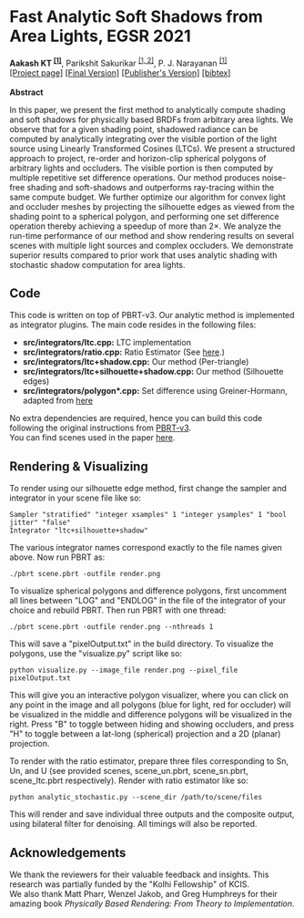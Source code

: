 Fast Analytic Soft Shadows from Area Lights, EGSR 2021
===============
<b>Aakash KT <sup><a href="http://cvit.iiit.ac.in/">[1]</a></sup></b>, Parikshit Sakurikar <sup><a href="https://dreamvu.com/">[1, 2]</a></sup>, P. J. Narayanan <sup><a href="http://cvit.iiit.ac.in/">[1]</a></sup>
<br>
<span>
	<a target="_blank" href="neural-renderer-material-visualization.html">[Project page]</a>
    <a target="_blank" href="https://drive.google.com/file/d/15Y0nYnf2imHePU7PNrVXZFPzCGnScQqA/view?usp=sharing">[Final Version]</a>
    <a target="_blank" href="#">[Publisher's Version]</a>
    <a target="_blank" href="#">[bibtex]</a>
</span>
<br><br>
<b>Abstract</b>
<p>
In this paper, we present the first method to analytically compute shading and soft shadows for physically based BRDFs from
arbitrary area lights. We observe that for a given shading point, shadowed radiance can be computed by analytically integrating over the visible portion of the light source using Linearly Transformed Cosines (LTCs). We present a structured approach to project, re-order and horizon-clip spherical polygons of arbitrary lights and occluders. The visible portion is then computed by multiple repetitive set difference operations. Our method produces noise-free shading and soft-shadows and outperforms ray-tracing within the same compute budget. We further optimize our algorithm for convex light and occluder meshes by projecting the silhouette edges as viewed from the shading point to a spherical polygon, and performing one set difference operation thereby achieving a speedup of more than 2×. We analyze the run-time performance of our method and show rendering results on several scenes with multiple light sources and complex occluders. We demonstrate superior results compared to prior work that uses analytic shading with stochastic shadow computation for area lights.
</p>

Code
---------
This code is written on top of PBRT-v3. Our analytic method is implemented as integrator plugins. The main code resides in the following files:<br>
<ul>
<li><b>src/integrators/ltc.cpp:</b> LTC implementation</li>
<li><b>src/integrators/ratio.cpp:</b> Ratio Estimator (See <a href="https://research.nvidia.com/publication/2018-05_Combining-Analytic-Direct">here</a>.)</li>
<li><b>src/integrators/ltc+shadow.cpp:</b> Our method (Per-triangle)</li>
<li><b>src/integrators/ltc+silhouette+shadow.cpp:</b> Our method (Silhouette edges)</li>
<li><b>src/integrators/polygon*.cpp:</b> Set difference using Greiner-Hormann, adapted from <a href="https://github.com/Lecanyu/PolygonClipping">here</a></li>
</ul>

No extra dependencies are required, hence you can build this code following the original instructions from <a href="https://github.com/mmp/pbrt-v3">PBRT-v3</a>.
<br>
You can find scenes used in the paper <a href="https://iiitaphyd-my.sharepoint.com/:f:/g/personal/aakash_kt_research_iiit_ac_in/Emm-eVr3AodEpjMEr8XPMCIBdxOVABKX2JdhbWDpRwpGRA?e=zlxVTd">here</a>.

Rendering & Visualizing
---
To render using our silhouette edge method, first change the sampler and integrator in your scene file like so:
```
Sampler "stratified" "integer xsamples" 1 "integer ysamples" 1 "bool jitter" "false"
Integrator "ltc+silhouette+shadow"
```
The various integrator names correspond exactly to the file names given above. Now run PBRT as:
```
./pbrt scene.pbrt -outfile render.png
```

To visualize spherical polygons and difference polygons, first uncomment all lines between "LOG" and "ENDLOG" in the file of the integrator of your choice and rebuild PBRT. Then run PBRT with one thread:
```
./pbrt scene.pbrt -outfile render.png --nthreads 1
```
This will save a "pixelOutput.txt" in the build directory. To visualize the polygons, use the "visualize.py" script like so:
```
python visualize.py --image_file render.png --pixel_file pixelOutput.txt
```
This will give you an interactive polygon visualizer, where you can click on any point in the image and all polygons (blue for light, red for occluder) will be visualized in the middle and difference polygons will be visualized in the right. Press "B" to toggle between hiding and showing occluders, and press "H" to toggle between a lat-long (spherical) projection and a 2D (planar) projection.

To render with the ratio estimator, prepare three files corresponding to Sn, Un, and U (see provided scenes, scene_un.pbrt, scene_sn.pbrt, scene_ltc.pbrt respectively). Render with ratio estimator like so:
```
python analytic_stochastic.py --scene_dir /path/to/scene/files
```
This will render and save individual three outputs and the composite output, using bilateral filter for denoising. All timings will also be reported.

Acknowledgements
------------
We thank the reviewers for their valuable feedback and insights. This research was partially funded by the "Kolhi Fellowship" of KCIS. <br>
We also thank Matt Pharr, Wenzel Jakob, and Greg Humphreys for their amazing book <i>Physically Based Rendering: From Theory to Implementation</i>.


